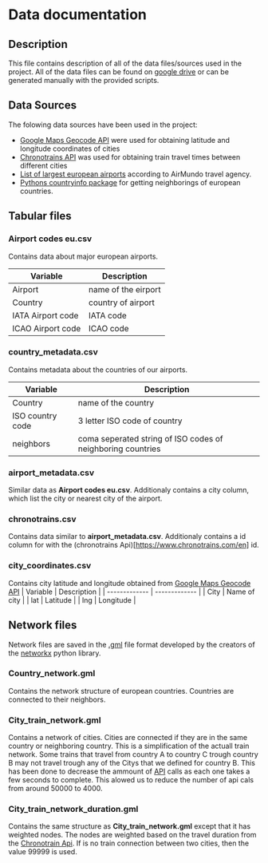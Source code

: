 # Data documentation
## Description
This file contains description of all of the data files/sources used in the project. All of the data files can be found on [google drive](https://drive.google.com/drive/folders/1z65-V_g7631HaKvFRhrFEAztKkKnKc_s?usp=drive_link) or can be generated manually with the provided scripts.
## Data Sources
The folowing data sources have been used in the project:
- [Google Maps Geocode API](https://developers.google.com/maps/documentation/geocoding/overview) were used for obtaining latitude and longitude coordinates of cities
- [Chronotrains API](https://www.chronotrains.com/en) was used for obtaining train travel times between different cities
- [List of largest european airports](https://airmundo.com/en/blog/airport-codes-european-airports/) according to AirMundo travel agency.
- [Pythons countryinfo package](https://github.com/porimol/countryinfo) for getting neighborings of european countries.

## Tabular files

### Airport codes eu.csv
Contains data about major european airports.

| Variable  | Description |
| ------------- | ------------- |
| Airport  | name of the eirport  |
| Country  | country of airport  |
| IATA Airport code  | IATA code  |
| ICAO Airport code  | ICAO code  |

### country_metadata.csv
Contains metadata about the countries of our airports.

| Variable  | Description |
| ------------- | ------------- |
| Country  | name of the country  |
| ISO country code  | 3 letter ISO code of country  |
| neighbors  | coma seperated string of ISO codes of neighboring countries  |


### airport_metadata.csv
Similar data as **Airport codes eu.csv**. Additionaly contains a city column, which list the city or nearest city of the airport.

### chronotrains.csv
Contains data similar to **airport_metadata.csv**. Additionaly contains a id column for with the (chronotrains Api)[https://www.chronotrains.com/en] id.

### city_coordinates.csv
Contains city latitude and longitude obtained from [Google Maps Geocode API](https://developers.google.com/maps/documentation/geocoding/overview)
| Variable  | Description |
| ------------- | ------------- |
| City  | Name of city  |
| lat  | Latitude  |
| lng  | Longitude  |

## Network files
Network files are saved in the [.gml](https://networkx.org/documentation/stable/reference/readwrite/gml.html) file format developed by the creators of the [networkx](https://networkx.org/documentation/stable/index.html) python library. 


### Country_network.gml
Contains the network structure of european countries. Countries are connected to their neighbors. 

### City_train_network.gml
Contains a network of cities. Cities are connected if they are in the same country or neighboring country. This is a simplification of the actuall train network. Some trains that travel from country A to country C trough country B
may not travel trough any of the Citys that we defined for country B. This has been done to decrease the ammount of [API](https://www.chronotrains.com/en) calls as each one takes a few seconds to complete. This alowed us to reduce the number of api cals from around 50000 to 4000.

### City_train_network_duration.gml
Contains the same structure as **City_train_network.gml** except that it has weighted nodes. The nodes are weighted based on the travel duration from the [Chronotrain Api](https://www.chronotrains.com/en). If is no train connection between two cities, then the value 99999 is used.






